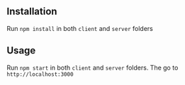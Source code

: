 ## Installation
Run `npm install` in both `client` and `server` folders

## Usage
Run `npm start` in both `client` and `server` folders.
The go to `http://localhost:3000`
